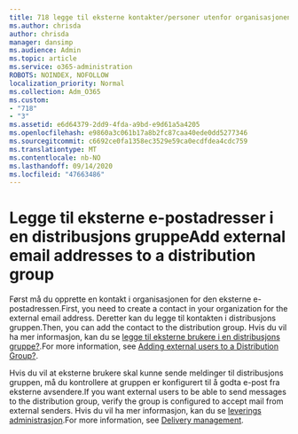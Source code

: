 ```yaml
---
title: 718 legge til eksterne kontakter/personer utenfor organisasjonen i en distribusjons liste
ms.author: chrisda
author: chrisda
manager: dansimp
ms.audience: Admin
ms.topic: article
ms.service: o365-administration
ROBOTS: NOINDEX, NOFOLLOW
localization_priority: Normal
ms.collection: Adm_O365
ms.custom:
- "718"
- "3"
ms.assetid: e6d64379-2dd9-4fda-a9bd-e9d61a5a4205
ms.openlocfilehash: e9860a3c061b17a8b2fc87caa40ede0dd5277346
ms.sourcegitcommit: c6692ce0fa1358ec3529e59ca0ecdfdea4cdc759
ms.translationtype: MT
ms.contentlocale: nb-NO
ms.lasthandoff: 09/14/2020
ms.locfileid: "47663486"
---
```

# <a name="add-external-email-addresses-to-a-distribution-group"></a><span data-ttu-id="31c9d-102">Legge til eksterne e-postadresser i en distribusjons gruppe</span><span class="sxs-lookup"><span data-stu-id="31c9d-102">Add external email addresses to a distribution group</span></span>

<span data-ttu-id="31c9d-103">Først må du opprette en kontakt i organisasjonen for den eksterne e-postadressen.</span><span class="sxs-lookup"><span data-stu-id="31c9d-103">First, you need to create a contact in your organization for the external email address.</span></span> <span data-ttu-id="31c9d-104">Deretter kan du legge til kontakten i distribusjons gruppen.</span><span class="sxs-lookup"><span data-stu-id="31c9d-104">Then, you can add the contact to the distribution group.</span></span> <span data-ttu-id="31c9d-105">Hvis du vil ha mer informasjon, kan du se [legge til eksterne brukere i en distribusjons gruppe?](https://support.office.com/client/caa0f310-0bb7-48e3-8ad2-cb358b53bbba).</span><span class="sxs-lookup"><span data-stu-id="31c9d-105">For more information, see [Adding external users to a Distribution Group?](https://support.office.com/client/caa0f310-0bb7-48e3-8ad2-cb358b53bbba).</span></span>

<span data-ttu-id="31c9d-106">Hvis du vil at eksterne brukere skal kunne sende meldinger til distribusjons gruppen, må du kontrollere at gruppen er konfigurert til å godta e-post fra eksterne avsendere.</span><span class="sxs-lookup"><span data-stu-id="31c9d-106">If you want external users to be able to send messages to the distribution group, verify the group is configured to accept mail from external senders.</span></span> <span data-ttu-id="31c9d-107">Hvis du vil ha mer informasjon, kan du se [leverings administrasjon](https://technet.microsoft.com/library/bb124513.aspx#deliverymanagement).</span><span class="sxs-lookup"><span data-stu-id="31c9d-107">For more information, see [Delivery management](https://technet.microsoft.com/library/bb124513.aspx#deliverymanagement).</span></span>
